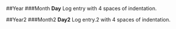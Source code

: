 ##Year
###Month
        __Day__
            Log entry with 4 spaces of indentation.

##Year2
###Month2
__Day2__
    Log entry.2 with 4 spaces of indentation.